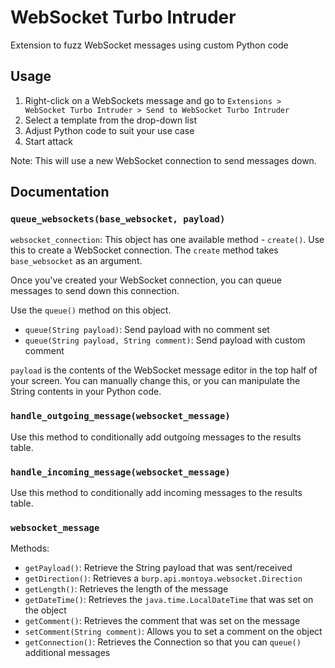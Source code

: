 # WebSocket Turbo Intruder
Extension to fuzz WebSocket messages using custom Python code

## Usage
1. Right-click on a WebSockets message and go to `Extensions > WebSocket Turbo Intruder > Send to WebSocket Turbo Intruder`
2. Select a template from the drop-down list
3. Adjust Python code to suit your use case
4. Start attack

Note: This will use a new WebSocket connection to send messages down.

## Documentation

### `queue_websockets(base_websocket, payload)`
`websocket_connection`: This object has one available method - `create()`. Use this to create a WebSocket connection.
The `create` method takes `base_websocket` as an argument.

Once you've created your WebSocket connection, you can queue messages to send down this connection.

Use the `queue()` method on this object.
- `queue(String payload)`: Send payload with no comment set
- `queue(String payload, String comment)`: Send payload with custom comment

`payload` is the contents of the WebSocket message editor in the top half of your screen. You can manually change this, or you can manipulate the String contents in your Python code.

### `handle_outgoing_message(websocket_message)`
Use this method to conditionally add outgoing messages to the results table.

### `handle_incoming_message(websocket_message)`
Use this method to conditionally add incoming messages to the results table.


### `websocket_message`
Methods:
- `getPayload()`: Retrieve the String payload that was sent/received
- `getDirection()`: Retrieves a `burp.api.montoya.websocket.Direction`
- `getLength()`: Retrieves the length of the message
- `getDateTime()`: Retrieves the `java.time.LocalDateTime` that was set on the object
- `getComment()`: Retrieves the comment that was set on the message
- `setComment(String comment)`: Allows you to set a comment on the object
- `getConnection()`: Retrieves the Connection so that you can `queue()` additional messages